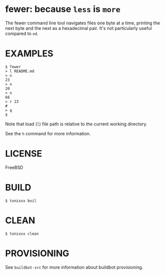# fewer: because `less` is `more`

The fewer command line tool navigates files one byte at a time, printing the next byte and the next as a hexadecimal pair. It's not particularly useful compared to `od`.

# EXAMPLES

```console
$ fewer
> l README.md
> n
23
> n
20
> n
66
> r 23
#
> q
$
```

Note that load (`l`) file path is relative to the current working directory.

See the `h` command for more information.

# LICENSE

FreeBSD

# BUILD

```console
$ tonixxx boil
```

# CLEAN

```console
$ tonixxx clean
```

# PROVISIONING

See `buildbot-src` for more information about buildbot provisioning.
